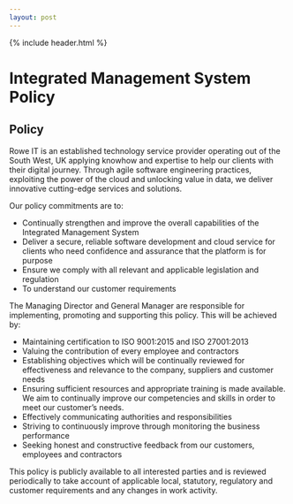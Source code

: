 ```yaml
---
layout: post
---
```


{% include header.html %}

# Integrated Management System Policy

## Policy

Rowe IT is an established technology service provider operating out of the South West, UK applying knowhow and expertise to help our clients with their digital journey. Through agile software engineering practices, exploiting the power of the cloud and unlocking value in data, we deliver innovative cutting-edge services and solutions. 

Our policy commitments are to: 

- Continually strengthen and improve the overall capabilities of the Integrated Management System 
- Deliver a secure, reliable software development and cloud service for clients who need confidence and assurance that the platform is for purpose 
- Ensure we comply with all relevant and applicable legislation and regulation 
- To understand our customer requirements 

The Managing Director and General Manager are responsible for implementing, promoting and supporting this policy. This will be achieved by: 

- Maintaining certification to ISO 9001:2015 and ISO 27001:2013 
- Valuing the contribution of every employee and contractors 
- Establishing objectives which will be continually reviewed for effectiveness and relevance to the company, suppliers and customer needs 
- Ensuring sufficient resources and appropriate training is made available. We aim to continually improve our competencies and skills in order to meet our customer’s needs. 
- Effectively communicating authorities and responsibilities 
- Striving to continuously improve through monitoring the business performance 
- Seeking honest and constructive feedback from our customers, employees and contractors 

This policy is publicly available to all interested parties and is reviewed periodically to take account of applicable local, statutory, regulatory and customer requirements and any changes in work activity. 

 
